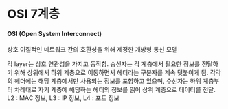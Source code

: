 # OSI 7계층
 
#### OSI (Open System Interconnect)


상호 이질적인 네트워크 간의 호환성을 위해 제정한 개방형 통신 모델


각 layer는 상호 연관성을 가지고 동작함. 송신자는 각 계층에서 필요한 정보를 전달하기 위해 상위에서 하위 계층으로 이동하면서 헤더라는 구분자를 계속 덧붙이게 됨.
각각의 헤더에는 해당 계층에서만 사용되는 정보를 포함하고 있으며, 수신자는 하위 계층부터 차례대로 자기 계층에 해당하는 헤더의 정보를 읽어 상위 계층으로 데이터를 전달.
L2 : MAC 정보, L3 : IP 정보, L4 : 포트 정보
